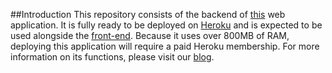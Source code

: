##Introduction
This repository consists of the backend of [this](https://nicole9925.github.io/facial-analysis-frontend/) web application. It is fully ready to be deployed on [Heroku](https://www.heroku.com/)
and is expected to be used alongside the [front-end](https://github.com/nicole9925/facial-analysis-frontend/tree/master). Because it uses over 800MB of RAM,
deploying this application will require a paid Heroku membership. For more information on its functions, please visit our [blog](https://michael4706.github.io/XAI_Website/).
